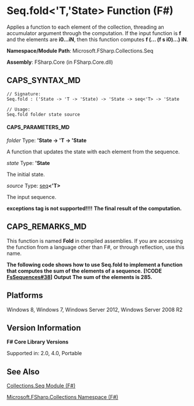 # Seq.fold<'T,'State> Function (F#)

Applies a function to each element of the collection, threading an accumulator argument through the computation. If the input function is **f** and the elements are **i0...iN**, then this function computes **f (... (f s i0)...) iN**.

**Namespace/Module Path**: Microsoft.FSharp.Collections.Seq

**Assembly**: FSharp.Core (in FSharp.Core.dll)


## CAPS_SYNTAX_MD

```
// Signature:
Seq.fold : ('State -> 'T -> 'State) -> 'State -> seq<'T> -> 'State

// Usage:
Seq.fold folder state source
```

#### CAPS_PARAMETERS_MD
*folder*
Type: **'State -&gt; 'T -&gt; 'State**


A function that updates the state with each element from the sequence.


*state*
Type: **'State**


The initial state.


*source*
Type: [seq](http://msdn.microsoft.com/en-us/library/2f0c87c6-8a0d-4d33-92a6-10d1d037ce75)**&lt;'T&gt;**


The input sequence.



**exceptions tag is not supported!!!!**
**The final result of the computation.**
## CAPS_REMARKS_MD
This function is named **Fold** in compiled assemblies. If you are accessing the function from a language other than F#, or through reflection, use this name.

**The following code shows how to use Seq.fold to implement a function that computes the sum of the elements of a sequence.**
**[!CODE [FsSequences#38](../CodeSnippet/VS_Snippets_Fsharp/fssequences/FSharp/fs/program.fs#38)]**
**Output**
**The sum of the elements is 285.**
## Platforms
Windows 8, Windows 7, Windows Server 2012, Windows Server 2008 R2


## Version Information
**F# Core Library Versions**

Supported in: 2.0, 4.0, Portable




## See Also
[Collections.Seq Module &#40;F&#35;&#41;](Collections.Seq+Module+%28F%23%29.md)

[Microsoft.FSharp.Collections Namespace &#40;F&#35;&#41;](Microsoft.FSharp.Collections+Namespace+%28F%23%29.md)

